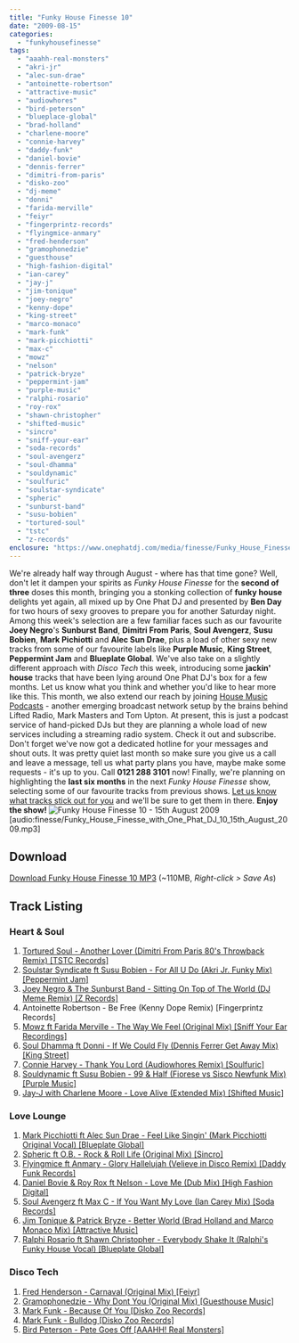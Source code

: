 ```yaml
---
title: "Funky House Finesse 10"
date: "2009-08-15"
categories: 
  - "funkyhousefinesse"
tags: 
  - "aaahh-real-monsters"
  - "akri-jr"
  - "alec-sun-drae"
  - "antoinette-robertson"
  - "attractive-music"
  - "audiowhores"
  - "bird-peterson"
  - "blueplace-global"
  - "brad-holland"
  - "charlene-moore"
  - "connie-harvey"
  - "daddy-funk"
  - "daniel-bovie"
  - "dennis-ferrer"
  - "dimitri-from-paris"
  - "disko-zoo"
  - "dj-meme"
  - "donni"
  - "farida-merville"
  - "feiyr"
  - "fingerprintz-records"
  - "flyingmice-anmary"
  - "fred-henderson"
  - "gramophonedzie"
  - "guesthouse"
  - "high-fashion-digital"
  - "ian-carey"
  - "jay-j"
  - "jim-tonique"
  - "joey-negro"
  - "kenny-dope"
  - "king-street"
  - "marco-monaco"
  - "mark-funk"
  - "mark-picchiotti"
  - "max-c"
  - "mowz"
  - "nelson"
  - "patrick-bryze"
  - "peppermint-jam"
  - "purple-music"
  - "ralphi-rosario"
  - "roy-rox"
  - "shawn-christopher"
  - "shifted-music"
  - "sincro"
  - "sniff-your-ear"
  - "soda-records"
  - "soul-avengerz"
  - "soul-dhamma"
  - "souldynamic"
  - "soulfuric"
  - "soulstar-syndicate"
  - "spheric"
  - "sunburst-band"
  - "susu-bobien"
  - "tortured-soul"
  - "tstc"
  - "z-records"
enclosure: "https://www.onephatdj.com/media/finesse/Funky_House_Finesse_with_One_Phat_DJ_10_15th_August_2009.mp3 115485616 audio/mpeg "
---
```


We're already half way through August - where has that time gone? Well, don't let it dampen your spirits as _Funky House Finesse_ for the **second of three** doses this month, bringing you a stonking collection of **funky house** delights yet again, all mixed up by One Phat DJ and presented by **Ben Day** for two hours of sexy grooves to prepare you for another Saturday night. Among this week's selection are a few familiar faces such as our favourite **Joey Negro**'s **Sunburst Band**, **Dimitri From Paris**, **Soul Avengerz**, **Susu Bobien**, **Mark Pichiotti** and **Alec Sun Drae**, plus a load of other sexy new tracks from some of our favourite labels like **Purple Music**, **King Street**, **Peppermint Jam** and **Blueplate Global**. We've also take on a slightly different approach with _Disco Tech_ this week, introducing some **jackin' house** tracks that have been lying around One Phat DJ's box for a few months. Let us know what you think and whether you'd like to hear more like this. This month, we also extend our reach by joining [House Music Podcasts](https://www.housemusicpodcasts.co.uk) - another emerging broadcast network setup by the brains behind Lifted Radio, Mark Masters and Tom Upton. At present, this is just a podcast service of hand-picked DJs but they are planning a whole load of new services including a streaming radio system. Check it out and subscribe. Don't forget we've now got a dedicated hotline for your messages and shout outs. It was pretty quiet last month so make sure you give us a call and leave a message, tell us what party plans you have, maybe make some requests - it's up to you. Call **0121 288 3101** now! Finally, we're planning on highlighting the **last six months** in the next _Funky House Finesse_ show, selecting some of our favourite tracks from previous shows. [Let us know what tracks stick out for you](https://www.onephatdj.com/archive/2009/08/funky-house-finesse-10/#respond) and we'll be sure to get them in there. **Enjoy the show!** ![Funky House Finesse 10 - 15th August 2009](https://www.onephatdj.com/wp-content/uploads/2009/08/Funky_House_Finesse_10_15th_August_2009.jpg "Funky House Finesse 10 - 15th August 2009") \[audio:finesse/Funky\_House\_Finesse\_with\_One\_Phat\_DJ\_10\_15th\_August\_2009.mp3\]

## Download

[Download Funky House Finesse 10 MP3](https://onephatdj.com/download/13) (~110MB, _Right-click > Save As_)

## Track Listing

### Heart & Soul

1. [Tortured Soul - Another Lover (Dimitri From Paris 80's Throwback Remix) \[TSTC Records\]](https://www.traxsource.com/index.php?act=show&fc=tpage&cr=titles&cv=37732)
2. [Soulstar Syndicate ft Susu Bobien - For All U Do (Akri Jr. Funky Mix) \[Peppermint Jam\]](https://www.trackitdown.net/genre/house/track/1165764.html)
3. [Joey Negro & The Sunburst Band - Sitting On Top of The World (DJ Meme Remix) \[Z Records\]](https://www.traxsource.com/index.php?act=show&fc=tpage&cr=titles&cv=37926)
4. Antoinette Robertson - Be Free (Kenny Dope Remix) \[Fingerprintz Records\]
5. [Mowz ft Farida Merville - The Way We Feel (Original Mix) \[Sniff Your Ear Recordings\]](https://www.traxsource.com/index.php?act=show&fc=tpage&cr=titles&cv=36593)
6. [Soul Dhamma ft Donni - If We Could Fly (Dennis Ferrer Get Away Mix) \[King Street\]](https://www.traxsource.com/index.php?act=show&fc=tpage&cr=titles&cv=35217)
7. [Connie Harvey - Thank You Lord (Audiowhores Remix) \[Soulfuric\]](https://www.traxsource.com/index.php?act=show&fc=tpage&cr=titles&cv=23203)
8. [Souldynamic ft Susu Bobien - 99 & Half (Fiorese vs Sisco Newfunk Mix) \[Purple Music\]](https://www.traxsource.com/index.php?act=show&fc=tpage&cr=titles&cv=36992)
9. [Jay-J with Charlene Moore - Love Alive (Extended Mix) \[Shifted Music\]](https://www.traxsource.com/index.php?act=show&fc=tpage&cr=titles&cv=35433)

### Love Lounge

1. [Mark Picchiotti ft Alec Sun Drae - Feel Like Singin' (Mark Picchiotti Original Vocal) \[Blueplate Global\]](https://www.traxsource.com/index.php?act=show&fc=tpage&cr=titles&cv=36089)
2. [Spheric ft O.B. - Rock & Roll Life (Original Mix) \[Sincro\]](https://www.traxsource.com/index.php?act=show&fc=tpage&cr=titles&cv=35314)
3. [Flyingmice ft Anmary - Glory Hallelujah (Velieve in Disco Remix) \[Daddy Funk Records\]](https://www.trackitdown.net/genre/house/track/1051832.html)
4. [Daniel Bovie & Roy Rox ft Nelson - Love Me (Dub Mix) \[High Fashion Digital\]](https://www.trackitdown.net/genre/house/track/963288.html)
5. [Soul Avengerz ft Max C - If You Want My Love (Ian Carey Mix) \[Soda Records\]](https://www.traxsource.com/index.php?act=show&fc=tpage&cr=titles&cv=35027)
6. [Jim Tonique & Patrick Bryze - Better World (Brad Holland and Marco Monaco Mix) \[Attractive Music\]](https://www.trackitdown.net/genre/house/track/1173553.html)
7. [Ralphi Rosario ft Shawn Christopher - Everybody Shake It (Ralphi's Funky House Vocal) \[Blueplate Global\]](https://www.amazon.com/Everybody-Shake-Ralphis-Funky-House/dp/B002GKIN6U)

### Disco Tech

1. [Fred Henderson - Carnaval (Original Mix) \[Feiyr\]](https://www.djdownload.com/mp3-detail/Fred+Henderson/Carnaval/Feiyr/724620)
2. [Gramophonedzie - Why Dont You (Original Mix) \[Guesthouse Music\]](https://soundcloud.com/nicolaus/gramophonedzie-why-dont-you-original-mix-1)
3. [Mark Funk - Because Of You \[Disko Zoo Records\]](https://www.traxsource.com/index.php?act=show&fc=tpage&cr=titles&cv=35455)
4. [Mark Funk - Bulldog \[Disko Zoo Records\]](https://www.traxsource.com/index.php?act=show&fc=tpage&cr=titles&cv=35455)
5. [Bird Peterson - Pete Goes Off \[AAAHH! Real Monsters\]](https://www.traxsource.com/index.php?act=show&fc=tpage&cr=titles&cv=29181)
